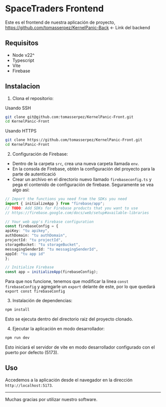 # SpaceTraders Frontend

Este es el frontend de nuestra aplicación de proyecto, https://github.com/tomasserpez/KernelPanic-Back <- Link del backend

## Requisitos
- Node v22^
- Typescript
- Vite
- Firebase

## Instalacion

1. Clona el repositorio:

Usando SSH
```bash
git clone git@github.com:tomasserpez/KernelPanic-Front.git
cd KernelPanic-Front
```

Usando HTTPS
```bash
git clone https://github.com/tomasserpez/KernelPanic-Front.git
cd KernelPanic-Front
```

2. Configuración de Firebase:

  - Dentro de la carpeta `src`, crea una nueva carpeta llamada `env`.
  - En la consola de Firebase, obtén la configuración del proyecto para la parte de autenticació
  - Crear un archivo en el directorio nuevo llamado `firebaseconfig.ts` y pega el contenido de configuración de firebase.
  Seguramente se vea algo así:
  ```typescript
// Import the functions you need from the SDKs you need
import { initializeApp } from "firebase/app";
// TODO: Add SDKs for Firebase products that you want to use
// https://firebase.google.com/docs/web/setup#available-libraries

// Your web app's Firebase configuration
const firebaseConfig = {
  apiKey: "tu apikey",
  authDomain: "tu authDomain",
  projectId: "tu projectId",
  storageBucket: "tu storageBucket",
  messagingSenderId: "tu messagingSenderId",
  appId: "tu app id"
};

// Initialize Firebase
const app = initializeApp(firebaseConfig);
```

Para que nos funcione, tenemos que modificar la linea `const firebaseConfig` y agregarle un `export` delante de este, por lo que quedará `export const firebaseConfig`

3. Instalación de dependencias:
```bash
npm install
```
Esto se ejecuta dentro del directorio raiz del proyecto clonado.

4. Ejecutar la aplicación en modo desarrollador:
```bash
npm run dev
```

Esto iniciará el servidor de vite en modo desarrollador configurado con el puerto por defecto (5173).

## Uso
Accedemos a la aplicación desde el navegador en la dirección `http://localhost:5173`.

---

Muchas gracias por utilizar nuestro software.

